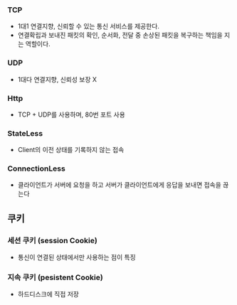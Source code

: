 ### TCP
- 1대1 연결지향, 신뢰할 수 있는 통신 서비스를 제공한다.
- 연결확립과 보내진 패킷의 확인, 순서화, 전달 중 손상된 패킷을 복구하는 책임을 지는 역할이다.

### UDP
- 1대다 연결지향, 신뢰성 보장 X

### Http
- TCP + UDP를 사용하며, 80번 포트 사용

### StateLess
- Client의 이전 상태를 기록하지 않는 접속

### ConnectionLess 
- 클라이언트가 서버에 요청을 하고 서버가 클라이언트에게 응답을 보내면 접속을 끊는다


## 쿠키

### 세션 쿠키 (session Cookie)
- 통신이 연결된 상태에서만 사용하는 점이 특징

### 지속 쿠키 (pesistent Cookie)
-  하드디스크에 직접 저장
